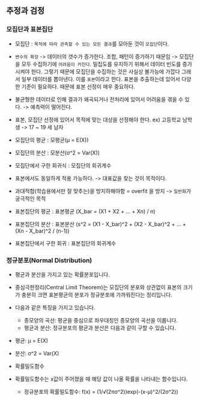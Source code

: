 
## 추정과 검정

### 모집단과 표본집단

- 모집단 : `목적에 따라 관측할 수 있는 모든 결과`를 모아둔 것이 `모집단`이다.

- `변수의 확장` -> 데이터의 갯수가 증가한다. 조합, 패턴이 증가하기 때문임 -> 모집단을 모두 수집하기에 `어려움이 커진다`. 밀집도를 유지하기 위해서 데이터 빈도를 증가시켜야 한다. 그렇기 때문에 모집단을 수집하는 것은 사실상 불가능에 가깝다 그래서 일부 데이터를 뽑아낸다. 이를 `표본`이라고 한다. 표본을 추출하는데 있어서 다양한 기준이 필요하다. 때문에 표본 선정이 매우 중요하다.

- 불균형한 데이터로 인해 결과가 왜곡되거나 전처리에 있어서 어려움을 겪을 수 있다. -> 예측력이 떨어진다.

- 표본, 모집단 선정에 있어서 목적에 맞는 대상을 선정해야 한다. ex) 고등학교 남학생 -> 17 ~ 19 세 남자

- 모집단의 평균 : 모평균(μ = E(X))

- 모집단의 분산 : 모분산(σ^2 = Var(X))

- 모집단에서 구한 회귀식 : 모집단의 회귀계수

- 표본에서도 동일하게 적용 가능하다. -> 대표값을 찾는 것이 목적이다.

- 과대적합(학습용에서만 잘 맞추는)을 방지하해야함 = overfit 을 방지 -> `일반화`가 궁극적인 목적

- 표본집단의 평균 : 표본평균 (X_bar = (X1 + X2 + ... + Xn) / n)

- 표본집단의 분산 : 표본분산 (s^2 = (X1 - X_bar)^2 + (X2 - X_bar)^2 + ... + (Xn - X_bar)^2 / (n-1))

- 표본집단에서 구한 회귀 : 표본집단의 회귀계수

### 정규분포(Normal Distribution)

- 평균과 분산을 가지고 있는 확률분포입니다.

- 중심극한정리(Central Limit Theorem)는 모집단의 분포와 상관없이 표본의 크기가 충분히 크면 표본평균의 분포가 정규분포에 가까워진다는 정리입니다.

- 다음과 같은 특징을 가지고 있습니다.
  - 종모양의 곡선: 평균을 중심으로 좌우대칭인 종모양의 곡선을 이룹니다.
  - 평균과 분산: 정규분포의 평균과 분산은 다음과 같이 구할 수 있습니다.

- 평균: μ = E(X)

- 분산: σ^2 = Var(X)

- 확률밀도함수

- 확률밀도함수는 x값이 주어졌을 때 해당 값이 나올 확률을 나타내는 함수입니다.

  - 정규분포의 확률밀도함수: f(x) = (1/√(2πσ^2))exp(-(x-μ)^2/(2σ^2))
